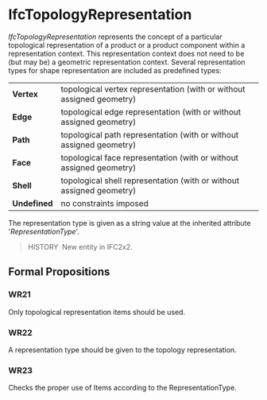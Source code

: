 # IfcTopologyRepresentation

_IfcTopologyRepresentation_ represents the concept of a particular topological representation of a product or a product component within a representation context. This representation context does not need to be (but may be) a geometric representation context. Several representation types for shape representation are included as predefined types:

<table>
  <tbody>
    <tr>
      <td><b>Vertex</b></td>
      <td>topological vertex
representation (with or without assigned geometry)</td>
    </tr>
    <tr>
      <td><b>Edge</b></td>
      <td>topological edge
representation (with or without assigned geometry)</td>
    </tr>
    <tr>
      <td><b>Path</b></td>
      <td>topological path
representation (with or without assigned geometry)</td>
    </tr>
    <tr>
      <td><b>Face</b></td>
      <td>topological face
representation (with or without assigned geometry)</td>
    </tr>
    <tr>
      <td><b>Shell</b></td>
      <td>topological shell
representation (with or without assigned geometry)</td>
    </tr>
    <tr>
      <td><b>Undefined</b></td>
      <td>no constraints imposed</td>
    </tr>
  </tbody>
</table>

The representation type is given as a string value at the inherited attribute '_RepresentationType_'.

> HISTORY&nbsp; New entity in IFC2x2.

## Formal Propositions

### WR21
Only topological representation items should be used.

### WR22
A representation type should be given to the topology representation.

### WR23
Checks the proper use of Items according to the RepresentationType.
